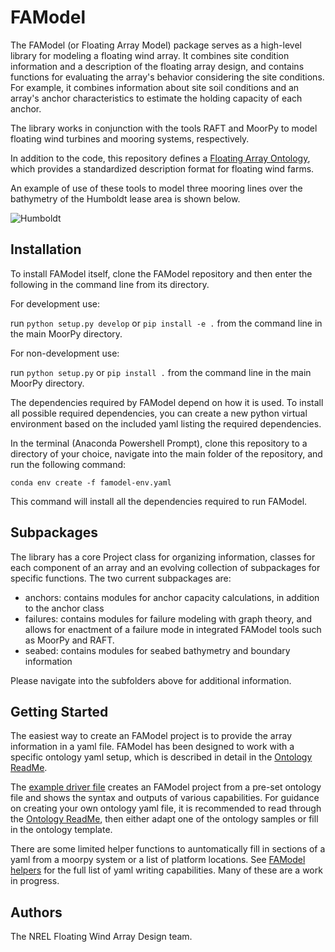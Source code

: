 # FAModel

The FAModel (or Floating Array Model) package serves as a high-level library for
modeling a floating wind array. It combines site condition information and a 
description of the floating array design, and contains functions for evaluating
the array's behavior considering the site conditions. For example, it combines
information about site soil conditions and an array's anchor characteristics to
estimate the holding capacity of each anchor.

The library works in conjunction with the tools RAFT and MoorPy to model floating
wind turbines and mooring systems, respectively.

In addition to the code, this repository defines a 
[Floating Array Ontology](https://github.com/FloatingArrayDesign/FAModel/tree/main/famodel/ontology), 
which provides a standardized description format for floating wind farms. 

An example of use of these tools to model three mooring lines over the bathymetry 
of the Humboldt lease area is shown below.

![Humboldt](famodel/seabed/images/slopeview4.PNG)


## Installation

To install FAModel itself, clone the FAModel repository and then enter the 
following in the command line from its directory.

For development use:

run ```python setup.py develop``` or ```pip install -e .``` from the command line in the main MoorPy directory.

For non-development use:

run ```python setup.py``` or ```pip install .``` from the command line in the main MoorPy directory.

The dependencies required by FAModel depend on how it is used. To install all
possible required dependencies, you can create a 
new python virtual environment based on the included yaml listing the required 
dependencies.

In the terminal (Anaconda Powershell Prompt), clone this repository to a 
directory of your choice, navigate into the main folder of the repository, and 
run the following command:

    conda env create -f famodel-env.yaml

This command will install all the dependencies required to run FAModel.


## Subpackages

The library has a core Project class for organizing information, classes for each component of an array and an evolving
collection of subpackages for specific functions. The two current subpackages are:

- anchors: contains modules for anchor capacity calculations, in addition to the anchor class
- failures: contains modules for failure modeling with graph theory, and allows for enactment of a failure mode in integrated FAModel tools such as MoorPy and RAFT.
- seabed: contains modules for seabed bathymetry and boundary information

Please navigate into the subfolders above for additional information.

## Getting Started
The easiest way to create an FAModel project is to provide the array information in a yaml file. FAModel has been designed to work with a specific ontology yaml setup, which is described in detail in the [Ontology ReadMe](./famodel/ontology/README.md).

The [example driver file](./famodel/example_driver.py) creates an FAModel project from a pre-set ontology file and shows the syntax and outputs of various capabilities. For guidance on creating your own ontology yaml file, it is recommended to read through the [Ontology ReadMe](./famodel/ontology/README.md), then either adapt one of the ontology samples or fill in the ontology template. 

There are some limited helper functions to auntomatically fill in sections of a yaml from a moorpy system or a list of platform locations. See [FAModel helpers](./famodel/helpers.py) for the full list of yaml writing capabilities. Many of these are a work in progress.


## Authors

The NREL Floating Wind Array Design team.